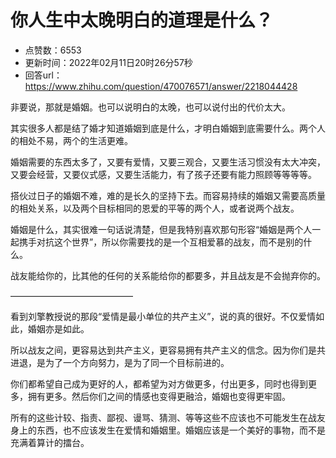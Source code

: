 # 你人生中太晚明白的道理是什么？
- 点赞数：6553
- 更新时间：2022年02月11日20时26分57秒
- 回答url：https://www.zhihu.com/question/470076571/answer/2218044428
<body>
 <p data-pid="Wg1v-sSQ">非要说，那就是婚姻。也可以说明白的太晚，也可以说付出的代价太大。</p>
 <p data-pid="1ILxHgeM">其实很多人都是结了婚才知道婚姻到底是什么，才明白婚姻到底需要什么。两个人的相处不易，两个的生活更难。</p>
 <p data-pid="L0LEub0x">婚姻需要的东西太多了，又要有爱情，又要三观合，又要生活习惯没有太大冲突，又要会经营，又要仪式感，又要生活能力，有了孩子还要有能力照顾等等等等。</p>
 <p data-pid="6uUpJPKx">搭伙过日子的婚姻不难，难的是长久的坚持下去。而容易持续的婚姻又需要高质量的相处关系，以及两个目标相同的恩爱的平等的两个人，或者说两个战友。</p>
 <p data-pid="jtdiH5p6">婚姻是什么，其实很难一句话说清楚，但是我特别喜欢那句形容“婚姻是两个人一起携手对抗这个世界”，所以你需要找的是一个互相爱慕的战友，而不是别的什么。</p>
 <p data-pid="-iR7GX0p">战友能给你的，比其他的任何的关系能给你的都要多，并且战友是不会抛弃你的。</p>
 <p data-pid="qOJOG5ab">——————————————</p>
 <p data-pid="Ndo7D0qu">看到刘擎教授说的那段“爱情是最小单位的共产主义”，说的真的很好。不仅爱情如此，婚姻亦是如此。</p>
 <p data-pid="v3IstjQM">所以战友之间，更容易达到共产主义，更容易拥有共产主义的信念。因为你们是共进退，是为了一个方向努力，是为了同一个目标前进的。</p>
 <p data-pid="040q1_rM">你们都希望自己成为更好的人，都希望为对方做更多，付出更多，同时也得到更多，拥有更多。然后你们之间的情感也变得更融洽，婚姻也变得更牢固。</p>
 <p data-pid="bhnzdM7h">所有的这些计较、指责、鄙视、谩骂、猜测、等等这些不应该也不可能发生在战友身上的东西，也不应该发生在爱情和婚姻里。婚姻应该是一个美好的事物，而不是充满着算计的擂台。</p>
 <p></p>
</body>